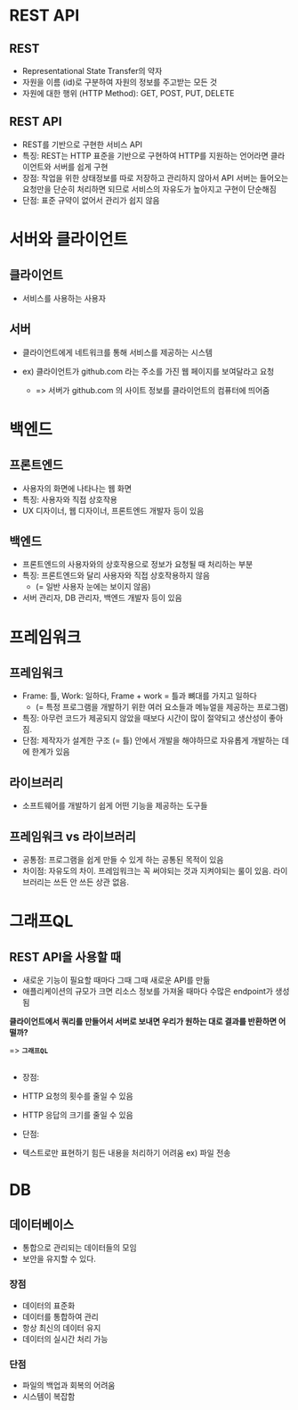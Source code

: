 # REST API
## REST
- Representational State Transfer의 약자
- 자원을 이름 (id)로 구분하여 자원의 정보를 주고받는 모든 것
- 자원에 대한 행위 (HTTP Method): GET, POST, PUT, DELETE

## REST API
- REST를 기반으로 구현한 서비스 API
- 특징: REST는 HTTP 표준을 기반으로 구현하여 HTTP를 지원하는 언어라면 클라이언트와 서버를 쉽게 구현
- 장점: 작업을 위한 상태정보를 따로 저장하고 관리하지 않아서 API 서버는 들어오는 요청만을 단순히 처리하면 되므로 서비스의 자유도가 높아지고 구현이 단순해짐
- 단점: 표준 규약이 없어서 관리가 쉽지 않음

# 서버와 클라이언트
## 클라이언트
- 서비스를 사용하는 사용자

## 서버
- 클라이언트에게 네트워크를 통해 서비스를 제공하는 시스템

- ex) 클라이언트가 github.com 라는 주소를 가진 웹 페이지를 보여달라고 요청
  - => 서버가 github.com 의 사이트 정보를 클라이언트의 컴퓨터에 띄어줌

# 백엔드
## 프론트엔드
- 사용자의 화면에 나타나는 웹 화면
- 특징: 사용자와 직접 상호작용
- UX 디자이너, 웹 디자이너, 프론트엔드 개발자 등이 있음

## 백엔드
- 프론트엔드의 사용자와의 상호작용으로 정보가 요청될 때 처리하는 부분
- 특징: 프론트엔드와 달리 사용자와 직접 상호작용하지 않음
  - (= 일반 사용자 눈에는 보이지 않음)
- 서버 관리자, DB 관리자, 백엔드 개발자 등이 있음

# 프레임워크
## 프레임워크 
- Frame: 틀, Work: 일하다, Frame + work = 틀과 뼈대를 가지고 일하다
  - (= 특정 프로그램을 개발하기 위한 여러 요소들과 메뉴얼을 제공하는 프로그램)
- 특징: 아무런 코드가 제공되지 않았을 때보다 시간이 많이 절약되고 생산성이 좋아짐.
- 단점: 제작자가 설계한 구조 (= 틀) 안에서 개발을 해야하므로 자유롭게 개발하는 데에 한계가 있음

## 라이브러리
- 소프트웨어를 개발하기 쉽게 어떤 기능을 제공하는 도구들

## 프레임워크 vs 라이브러리
- 공통점: 프로그램을 쉽게 만들 수 있게 하는 공통된 목적이 있음
- 차이점: 자유도의 차이. 프레임워크는 꼭 써야되는 것과 지켜야되는 룰이 있음. 라이브러리는 쓰든 안 쓰든 상관 없음.

# 그래프QL
## REST API을 사용할 때
- 새로운 기능이 필요할 때마다 그때 그때 새로운 API를 만듦
- 애플리케이션의 규모가 크면 리소스 정보를 가져올 때마다 수많은 endpoint가 생성됨

**클라이언트에서 쿼리를 만들어서 서버로 보내면 우리가 원하는 대로 결과를 반환하면 어떨까?**

=> **`그래프QL`**

## 
- 장점:
- HTTP 요청의 횟수를 줄일 수 있음
- HTTP 응답의 크기를 줄일 수 있음

- 단점:
- 텍스트로만 표현하기 힘든 내용을 처리하기 어려움 ex) 파일 전송

# DB
## 데이터베이스
- 통합으로 관리되는 데이터들의 모임
- 보안을 유지할 수 있다.

### 장점
- 데이터의 표준화
- 데이터를 통합하여 관리
- 항상 최신의 데이터 유지
- 데이터의 실시간 처리 가능

### 단점
- 파일의 백업과 회복의 어려움
- 시스템이 복잡함
